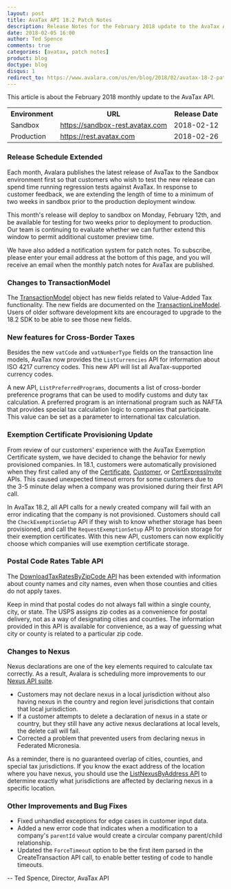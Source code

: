 ```yaml
---
layout: post
title: AvaTax API 18.2 Patch Notes
description: Release Notes for the February 2018 update to the AvaTax API
date: 2018-02-05 16:00
author: Ted Spence
comments: true
categories: [avatax, patch notes]
product: blog
doctype: blog
disqus: 1
redirect_to: https://www.avalara.com/us/en/blog/2018/02/avatax-18-2-patch-notes.html
---
```


This article is about the February 2018 monthly update to the AvaTax API.

<div class="mobile-table">
    <table class="styled-table">
        <tr>
            <th>Environment</th>
            <th>URL</th>
            <th>Release Date</th>
        </tr>
        <tr>
            <td>Sandbox</td>
            <td><a href="https://sandbox-rest.avatax.com">https://sandbox-rest.avatax.com</a></td>
            <td>2018-02-12</td>
        </tr>
        <tr>
            <td>Production</td>
            <td><a href="https://rest.avatax.com">https://rest.avatax.com</a></td>
            <td>2018-02-26</td>
        </tr>
    </table>
</div>

<h3>Release Schedule Extended</h3>

Each month, Avalara publishes the latest release of AvaTax to the Sandbox environment first so that customers who wish to test the new release can spend time running regression tests against AvaTax.  In response to customer feedback, we are extending the length of time to a minimum of two weeks in sandbox prior to the production deployment window.

This month's release will deploy to sandbox on Monday, February 12th, and be available for testing for two weeks prior to deployment to production.  Our team is continuing to evaluate whether we can further extend this window to permit additional customer preview time.

We have also added a notification system for patch notes.  To subscribe, please enter your email address at the bottom of this page, and you will receive an email when the monthly patch notes for AvaTax are published.

<h3>Changes to TransactionModel</h3>

The [TransactionModel](/api-reference/avatax/rest/v2/models/TransactionModel/) object has new fields related to Value-Added Tax functionality.  The new fields are documented on the [TransactionLineModel](https://developer.avalara.com/api-reference/avatax/rest/v2/models/TransactionLineModel/).  Users of older software development kits are encouraged to upgrade to the 18.2 SDK to be able to see those new fields.

<h3>New features for Cross-Border Taxes</h3>

Besides the new `vatCode` and `vatNumberType` fields on the transaction line models, AvaTax now provides the `ListCurrencies` API for information about ISO 4217 currency codes.  This new API will list all AvaTax-supported currency codes.

A new API, `ListPreferredPrograms`, documents a list of cross-border preference programs that can be used to modify customs and duty tax calculation.  A preferred program is an international program such as NAFTA that provides special tax calculation logic to companies that participate.  This value can be set as a parameter to international tax calculation.

<h3>Exemption Certificate Provisioning Update</h3>

From review of our customers' experience with the AvaTax Exemption Certificate system, we have decided to change the behavior for newly provisioned companies.  In 18.1, customers were automatically provisioned when they first called any of the [Certificate](), [Customer](), or [CertExpressInvite]() APIs.  This caused unexpected timeout errors for some customers due to the 3-5 minute delay when a company was provisioned during their first API call.

In AvaTax 18.2, all API calls for a newly created company will fail with an error indicating that the company is not provisioned.  Customers should call the `CheckExemptionSetup` API if they wish to know whether storage has been provisioned, and call the `RequestExemptionSetup` API to provision storage for their exemption certificates.  With this new API, customers can now explicitly choose which companies will use exemption certificate storage.

<h3>Postal Code Rates Table API</h3>

The [DownloadTaxRatesByZipCode API](/api-reference/avatax/rest/v2/methods/TaxContent/DownloadTaxRatesByZipCode/) has been extended with information about county names and city names, even when those counties and cities do not apply taxes.  

Keep in mind that postal codes do not always fall within a single county, city, or state.  The USPS assigns zip codes as a convenience for postal delivery, not as a way of designating cities and counties.  The information provided in this API is available for convenience, as a way of guessing what city or county is related to a particular zip code.

<h3>Changes to Nexus</h3>

Nexus declarations are one of the key elements required to calculate tax correctly.  As a result, Avalara is scheduling more improvements to our [Nexus API suite](/api-reference/avatax/rest/v2/methods/Nexus/).

<ul class="normal">
  <li>Customers may not declare nexus in a local jurisdiction without also having nexus in the country and region level jurisdictions that contain that local jurisdiction.</li>
  <li>If a customer attempts to delete a declaration of nexus in a state or country, but they still have any active nexus declarations at local levels, the delete call will fail.</li>
  <li>Corrected a problem that prevented users from declaring nexus in Federated Micronesia.</li>
</ul>

As a reminder, there is no guaranteed overlap of cities, counties, and special tax jurisdictions.  If you know the exact address of the location where you have nexus, you should use the [ListNexusByAddress API](/api-reference/avatax/rest/v2/methods/Definitions/ListNexusByAddress/) to determine exactly what jurisdictions are affected by declaring nexus in a specific location.

<h3>Other Improvements and Bug Fixes</h3>

<ul class="normal">
  <li>Fixed unhandled exceptions for edge cases in customer input data.</li>
  <li>Added a new error code that indicates when a modification to a company's <code class="rouge">parentId</code> value would create a circular company parent/child relationship.</li>
  <li>Updated the <code class="rouge">ForceTimeout</code> option to be the first item parsed in the CreateTransaction API call, to enable better testing of code to handle timeouts.</li>
</ul>

-- Ted Spence, Director, AvaTax API
